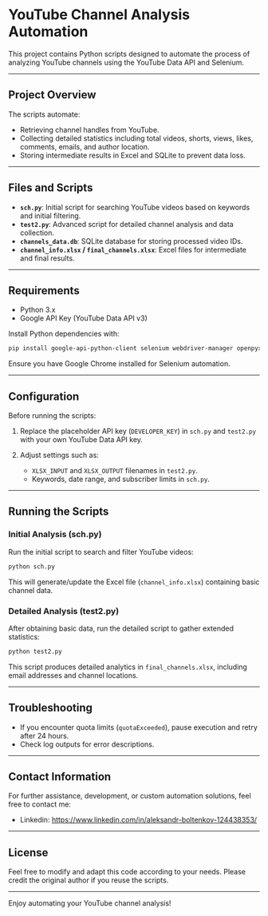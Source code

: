 # YouTube Channel Analysis Automation

This project contains Python scripts designed to automate the process of analyzing YouTube channels using the YouTube Data API and Selenium.

---

## Project Overview

The scripts automate:
- Retrieving channel handles from YouTube.
- Collecting detailed statistics including total videos, shorts, views, likes, comments, emails, and author location.
- Storing intermediate results in Excel and SQLite to prevent data loss.

---

## Files and Scripts

- **`sch.py`**: Initial script for searching YouTube videos based on keywords and initial filtering.
- **`test2.py`**: Advanced script for detailed channel analysis and data collection.
- **`channels_data.db`**: SQLite database for storing processed video IDs.
- **`channel_info.xlsx` / `final_channels.xlsx`**: Excel files for intermediate and final results.

---

## Requirements

- Python 3.x
- Google API Key (YouTube Data API v3)

Install Python dependencies with:
```bash
pip install google-api-python-client selenium webdriver-manager openpyxl langid pandas
```

Ensure you have Google Chrome installed for Selenium automation.

---

## Configuration

Before running the scripts:

1. Replace the placeholder API key (`DEVELOPER_KEY`) in `sch.py` and `test2.py` with your own YouTube Data API key.

2. Adjust settings such as:
   - `XLSX_INPUT` and `XLSX_OUTPUT` filenames in `test2.py`.
   - Keywords, date range, and subscriber limits in `sch.py`.

---

## Running the Scripts

### Initial Analysis (sch.py)

Run the initial script to search and filter YouTube videos:

```bash
python sch.py
```

This will generate/update the Excel file (`channel_info.xlsx`) containing basic channel data.

### Detailed Analysis (test2.py)

After obtaining basic data, run the detailed script to gather extended statistics:

```bash
python test2.py
```

This script produces detailed analytics in `final_channels.xlsx`, including email addresses and channel locations.

---

## Troubleshooting

- If you encounter quota limits (`quotaExceeded`), pause execution and retry after 24 hours.
- Check log outputs for error descriptions.

---

## Contact Information

For further assistance, development, or custom automation solutions, feel free to contact me:

- Linkedin: https://www.linkedin.com/in/aleksandr-boltenkov-124438353/

---

## License

Feel free to modify and adapt this code according to your needs. Please credit the original author if you reuse the scripts.

---

Enjoy automating your YouTube channel analysis!

